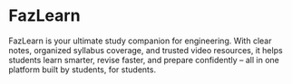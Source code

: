 # FazLearn
FazLearn is your ultimate study companion for engineering. With clear notes, organized syllabus coverage, and trusted video resources, it helps students learn smarter, revise faster, and prepare confidently – all in one platform built by students, for students.

